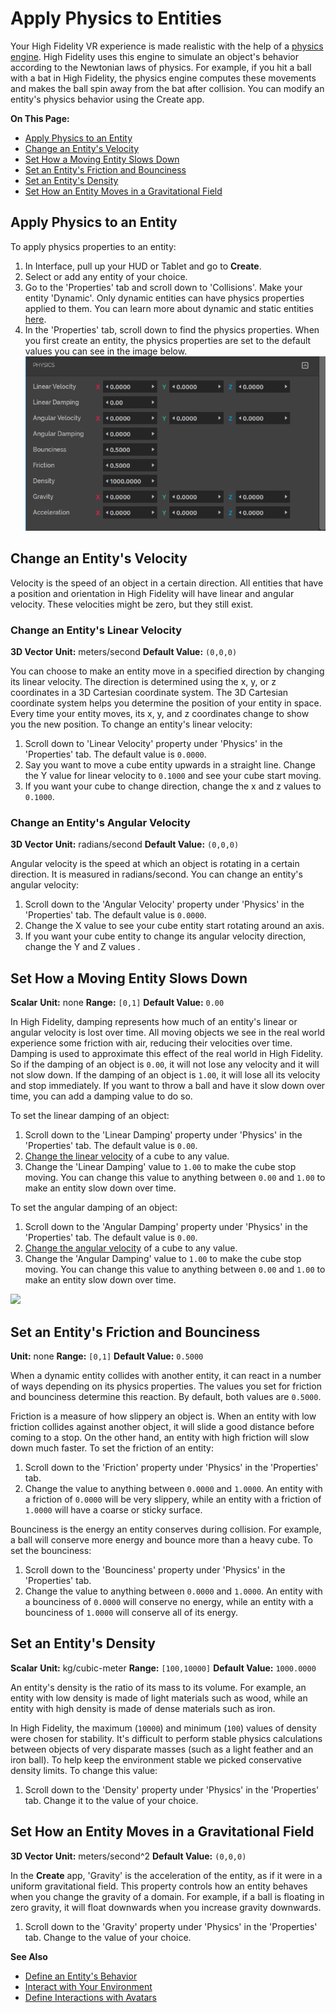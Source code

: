# Apply Physics to Entities

Your High Fidelity VR experience is made realistic with the help of a [physics engine](https://pybullet.org/wordpress). High Fidelity uses this engine to simulate an object's behavior according to the Newtonian laws of physics. For example, if you hit a ball with a bat in High Fidelity, the physics engine computes these movements and makes the ball spin away from the bat after collision. You can modify an entity's physics behavior using the Create app. 

**On This Page:**

+ [Apply Physics to an Entity](#apply-physics-to-an-entity)
+ [Change an Entity's Velocity](#change-an-entitys-velocity)
+ [Set How a Moving Entity Slows Down](#set-how-a-moving-entity-slows-down)
+ [Set an Entity's Friction and Bounciness](#set-an-entitys-friction-and-bounciness)
+ [Set an Entity's Density](#set-an-entitys-density)
+ [Set How an Entity Moves in a Gravitational Field](#set-how-an-entity-moves-in-a-gravitational-field)

## Apply Physics to an Entity

To apply physics properties to an entity:

1. In Interface, pull up your HUD or Tablet and go to **Create**.
2. Select or add any entity of your choice. 
3. Go to the 'Properties' tab and scroll down to 'Collisions'. Make your entity 'Dynamic'. Only dynamic entities can have physics properties applied to them. You can learn more about dynamic and static entities [here](entity-behavior.html).
4. In the 'Properties' tab, scroll down to find the physics properties. When you first create an entity, the physics properties are set to the default values you can see in the image below. ![](_images/physics-prop.PNG)

## Change an Entity's Velocity

Velocity is the speed of an object in a certain direction. All entities that have a position and orientation in High Fidelity will have linear and angular velocity. These velocities might be zero, but they still exist.

### Change an Entity's Linear Velocity

**3D Vector**
**Unit:** meters/second
**Default Value:** `(0,0,0)`

You can choose to make an entity move in a specified direction by changing its linear velocity. The direction is determined using the x, y, or z coordinates in a 3D Cartesian coordinate system. The 3D Cartesian coordinate system helps you determine the position of your entity in space. Every time your entity moves, its x, y, and z coordinates change to show you the new position. To change an entity's linear velocity:

1. Scroll down to 'Linear Velocity' property under 'Physics' in the 'Properties' tab. The default value is `0.0000`. 
2. Say you want to move a cube entity upwards in a straight line. Change the Y value for linear velocity to `0.1000` and see your cube start moving. 
3. If you want your cube to change direction, change the x and z values to `0.1000`. 

### Change an Entity's Angular Velocity

**3D Vector**
**Unit:** radians/second
**Default Value:** `(0,0,0)`

Angular velocity is the speed at which an object is rotating in a certain direction. It is measured in radians/second. You can change an entity's angular velocity:

1.  Scroll down to the 'Angular Velocity' property under 'Physics' in the 'Properties' tab. The default value is `0.0000`. 
2. Change the X value to see your cube entity start rotating around an axis. 
3. If you want your cube entity to change its angular velocity direction, change the Y and Z values . 

## Set How a Moving Entity Slows Down

**Scalar**
**Unit:** none
**Range:** `[0,1]`
**Default Value:** `0.00`

In High Fidelity, damping represents how much of an entity's linear or angular velocity is lost over time. All moving objects we see in the real world experience some friction with air, reducing their velocities over time. Damping is used to approximate this effect of the real world in High Fidelity. So if the damping of an object is `0.00`, it will not lose any velocity and it will not slow down. If the damping of an object is `1.00`, it will lose all its velocity and stop immediately.  If you want to throw a ball and have it slow down over time, you can add a damping value to do so. 

To set the linear damping of an object:

1. Scroll down to the 'Linear Damping' property under 'Physics' in the 'Properties' tab. The default value is `0.00`. 
2. [Change the linear velocity](#change-an-entitys-linear-velocity) of a cube to any value. 
3. Change the 'Linear Damping' value to `1.00` to make the cube stop moving. You can change this value to anything between `0.00` and `1.00` to make an entity slow down over time. 

To set the angular damping of an object:

1. Scroll down to the 'Angular Damping' property under 'Physics' in the 'Properties' tab. The default value is `0.00`. 
2. [Change the angular velocity](#change-an-entitys-angular-velocity) of a cube to any value. 
3. Change the 'Angular Damping' value to `1.00` to make the cube stop moving. You can change this value to anything between `0.00` and `1.00` to make an entity slow down over time. 

![](_images/gif-1.gif)

## Set an Entity's Friction and Bounciness

**Unit:** none
**Range:** `[0,1]`
**Default Value:** `0.5000`

When a dynamic entity collides with another entity, it can react in a number of ways depending on its physics properties. The values you set for friction and bounciness determine this reaction. By default, both values are `0.5000`.

Friction is a measure of how slippery an object is. When an entity with low friction collides against another object, it will slide a good distance before coming to a stop. On the other hand, an entity with high friction will slow down much faster. To set the friction of an entity:

1. Scroll down to the 'Friction' property under 'Physics' in the 'Properties' tab.
2. Change the value to anything between `0.0000` and `1.0000`. An entity with a friction of `0.0000` will be very slippery, while an entity with a friction of `1.0000` will have a coarse or sticky surface. 

Bounciness is the energy an entity conserves during collision. For example, a ball will conserve more energy and bounce more than a heavy cube. To set the bounciness:

1. Scroll down to the 'Bounciness' property under 'Physics' in the 'Properties' tab.
2. Change the value to anything between `0.0000` and `1.0000`. An entity with a bounciness of `0.0000` will  conserve no energy, while an entity with a bounciness of `1.0000` will conserve all of its energy. 

## Set an Entity's Density

**Scalar**
**Unit:** kg/cubic-meter
**Range:** `[100,10000]`
**Default Value:** `1000.0000`

An entity's density is the ratio of its mass to its volume. For example, an entity with low density is made of light materials such as wood, while an entity with high density is made of dense materials such as iron. 

In High Fidelity, the maximum (`10000`) and minimum (`100`) values of density were chosen for stability. It's difficult to perform stable physics calculations between objects of very disparate masses (such as a light feather and an iron ball). To help keep the environment stable we picked conservative density limits. To change this value:

1. Scroll down to the 'Density' property under 'Physics' in the 'Properties' tab. Change it to the value of your choice. 

## Set How an Entity Moves in a Gravitational Field

**3D Vector**
**Unit:** meters/second^2
**Default Value:** `(0,0,0)`

In the **Create** app, 'Gravity' is the acceleration of the entity, as if it were in a uniform gravitational field. This property controls how an entity behaves when you change the gravity of a domain. For example, if a ball is floating in zero gravity, it will float downwards when you increase gravity downwards. 

1. Scroll down to the 'Gravity' property under 'Physics' in the 'Properties' tab. Change to the value of your choice. 



**See Also**

+ [Define an Entity's Behavior](entity-behavior.html)
+ [Interact with Your Environment](../../explore/interact.html)
+ [Define Interactions with Avatars](avatar-interactions.html)